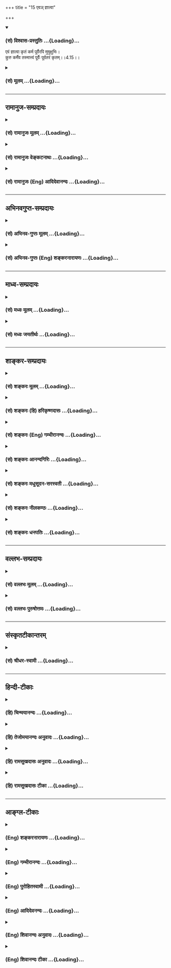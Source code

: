 +++
title = "15 एवञ् ज्ञात्वा"

+++
<div class="js_include" newlevelforh1="3" title="(सं) विश्वास-प्रस्तुतिः" unfilled url="/purANam_vaiShNavam/mahAbhAratam/06-bhIShma-parva/03-bhagavad-gItA-parva/saMskRtam/vishvAsa-prastutiH/04_jnAna-yogaH_brahmArp/15_eva~n_jnAtvA.md">
<details open><summary><h3>(सं) विश्वास-प्रस्तुतिः ...{Loading}...</h3></summary>

एवं ज्ञात्वा कृतं कर्म पूर्वैरपि मुमुक्षुभिः।  
कुरु कर्मैव तस्मात्त्वं पूर्वैः पूर्वतरं कृतम्।।4.15।।
</details>
</div>
<div class="js_include collapsed" newlevelforh1="3" title="(सं) मूलम्" unfilled url="/purANam_vaiShNavam/mahAbhAratam/06-bhIShma-parva/03-bhagavad-gItA-parva/saMskRtam/mUlam/04_jnAna-yogaH_brahmArp/15_eva~n_jnAtvA.md">
<details><summary><h3>(सं) मूलम् ...{Loading}...</h3></summary>

एवं ज्ञात्वा कृतं कर्म पूर्वैरपि मुमुक्षुभिः।  
कुरु कर्मैव तस्मात्त्वं पूर्वैः पूर्वतरं कृतम्।।4.15।।
</details>
</div>


_________________
## रामानुज-सम्प्रदायः
<div class="js_include collapsed" newlevelforh1="3" title="(सं) रामानुजः मूलम्" unfilled url="/purANam_vaiShNavam/mahAbhAratam/06-bhIShma-parva/03-bhagavad-gItA-parva/saMskRtam/rAmAnujaH/mUlam/04_jnAna-yogaH_brahmArp/15_eva~n_jnAtvA.md">
<details><summary><h3>(सं) रामानुजः मूलम् ...{Loading}...</h3></summary>

।।4.15।।**एवं** मां **ज्ञात्वा** अपि विमुक्तपापैः **पूर्वैः अपि
मुमुक्षुभिः** उक्तलक्षणं **कर्म कृतम्। तस्मात् त्वम्**
उक्तप्रकारमद्विषयज्ञानविधूतपापः **पूर्वैः** विवस्वन्मन्वादिभिः **कृतं
पूर्वतरं** पुरातनं तदानीम् एव मया उक्तं वक्ष्यमाणाकारं **कर्म एव
कुरु। वक्ष्यमाणस्य कर्मणो दुर्ज्ञानताम् आह**

</details>
</div>
<div class="js_include collapsed" newlevelforh1="3" title="(सं) रामानुजः वेङ्कटनाथः" unfilled url="/purANam_vaiShNavam/mahAbhAratam/06-bhIShma-parva/03-bhagavad-gItA-parva/saMskRtam/rAmAnujaH/venkaTanAthaH/04_jnAna-yogaH_brahmArp/15_eva~n_jnAtvA.md">
<details><summary><h3>(सं) रामानुजः वेङ्कटनाथः ...{Loading}...</h3></summary>

4.15 इत्यनन्तरवाक्यानुरोधाच्च सङ्कोचे कार्ये प्रकृतोपयुक्तो
विशेषोऽयमेवेत्यभिप्रायेणकर्मयोगारम्भविरोधिभिरित्याद्युक्तम्।
विरोधित्वेऽवान्तरव्यापारकथनम्। फलसङ्गादिहेतुभिरिति। यद्वा फलसङ्गादिना
कृतत्वात्फलादिद्वारा कर्मयोगारम्भविरोधिभिरिति भावः। अत्र प्राचीनशब्देन
निष्पन्नोपासनस्य उत्तराघाश्लेष इत्यभिप्रेतम्। प्राचीनैः प्रागेव बद्धस्य
कस्तैरबन्ध इत्यत्राहमुच्यत इत्यर्थ इति। एवं श्लोकद्वयेन
यथोक्तकर्मयोगारम्भविरोधिपापक्षयहेतुरुक्तः।  
  
।।4.15।। तत्पूर्वकं कर्मयोगं शिष्टानुष्ठानप्रदर्शनेन द्रढयन् अर्जुनं
प्रत्यनुशास्तिएवं इति श्लोकेन। एवमिति
कर्तृत्वाकर्तृत्वादिनोक्तप्रकारेणेत्यर्थः। ज्ञात्वा कृतं कर्म इत्युक्ते
ज्ञानस्य कर्मकरणहेतुत्वं सूचितम्। कर्मभिर्न स बध्यते 4।14 इति च
पूर्वमुक्तम्। अतो विरोधिपापनिवर्तनद्वारा ज्ञानस्य कर्महेतुत्वमिति
व्यञ्जनायज्ञात्वाऽपि विमुक्तपापैरित्युक्तम्। कर्मशब्दोऽत्र
मुमुक्षुकर्तव्यविषयत्वात् व्यवहितमपि प्रधानप्रकृतं कर्मयोगमवलम्बत
इत्यभिप्रायेणउक्तलक्षणमित्युक्तम्। त्वंशब्दो गृहीतस्वयाथात्म्योपदेशतां
सूचयतीत्यभिप्रायेणत्वमुक्तप्रकारमद्विषयज्ञानविधूतपाप इत्युक्तम्। इमं
विवस्वते 4।1 इत्यादावुदाहृतानुष्ठातारः पूर्वैरिति परामृश्यन्त
इत्यभिप्रायेणविवस्वन्मन्वादिभिरित्युक्तम्। पूर्वतरमित्यस्य
क्रियाविशेषणत्वव्युदासायाहपुरातनमिति। तदभिप्रेतमाहतदानीमेव मयोक्तमिति।
एवं प्रवाहानादित्वमिह विवक्षितम्।
कर्मयोगस्वरूपनिष्कर्षोपोद्धातरूपत्वादस्यवक्ष्यमाणाकारमित्युक्तम्।  
  

</details>
</div>
<div class="js_include collapsed" newlevelforh1="3" title="(सं) रामानुजः (Eng) आदिदेवानन्दः" unfilled url="/purANam_vaiShNavam/mahAbhAratam/06-bhIShma-parva/03-bhagavad-gItA-parva/saMskRtam/rAmAnujaH/english/AdidevAnandaH/04_jnAna-yogaH_brahmArp/15_eva~n_jnAtvA.md">
<details><summary><h3>(सं) रामानुजः (Eng) आदिदेवानन्दः ...{Loading}...</h3></summary>

4.15 Actions of the kind described above were performed even by the
aspirants of old for liberation, who have become free from evil after
knowing Me in this way. Therefore, after having got rid of the sins by
knowledge of Me in the aforesaid way, perform actions in the same way as
they were performed by those ancients like Vivasvan, Manu etc., in olden
times, in the way in which their performance was taught by Me even then.
I shall declare it again in what follows. Sri Krsna stresses the
difficulty of undertaking the type of Karma that is going to be taught
now.

</details>
</div>


_________________
## अभिनवगुप्त-सम्प्रदायः
<div class="js_include collapsed" newlevelforh1="3" title="(सं) अभिनव-गुप्तः मूलम्" unfilled url="/purANam_vaiShNavam/mahAbhAratam/06-bhIShma-parva/03-bhagavad-gItA-parva/saMskRtam/abhinava-guptaH/mUlam/04_jnAna-yogaH_brahmArp/15_eva~n_jnAtvA.md">
<details><summary><h3>(सं) अभिनव-गुप्तः मूलम् ...{Loading}...</h3></summary>

।।4.15।। एवमिति। तस्मादनया बुद्ध्या पवित्रीकृतस्त्वमपि कर्माण्यवश्यं
कर्तव्यानि कुरु।

</details>
</div>
<div class="js_include collapsed" newlevelforh1="3" title="(सं) अभिनव-गुप्तः (Eng) शङ्करनारायणः" unfilled url="/purANam_vaiShNavam/mahAbhAratam/06-bhIShma-parva/03-bhagavad-gItA-parva/saMskRtam/abhinava-guptaH/english/shankaranArAyaNaH/04_jnAna-yogaH_brahmArp/15_eva~n_jnAtvA.md">
<details><summary><h3>(सं) अभिनव-गुप्तः (Eng) शङ्करनारायणः ...{Loading}...</h3></summary>

4.15 Evam etc. Therefore being purified by this \[sort of\] conviction
you too should perform actions that are to be necessarily performed.
But, if it is said that success would result just from the
non-performance of action, that is not correct. For -

</details>
</div>


_________________
## माध्व-सम्प्रदायः
<div class="js_include collapsed" newlevelforh1="3" title="(सं) मध्वः मूलम्" unfilled url="/purANam_vaiShNavam/mahAbhAratam/06-bhIShma-parva/03-bhagavad-gItA-parva/saMskRtam/madhvaH/mUlam/04_jnAna-yogaH_brahmArp/15_eva~n_jnAtvA.md">
<details><summary><h3>(सं) मध्वः मूलम् ...{Loading}...</h3></summary>

।।4.15।। एवं ज्ञात्वा कर्मकरणे आचारोऽप्यस्तीत्याह एवमिति। पूर्वतरं कर्म
पूर्वभावीत्यर्थः।

</details>
</div>
<div class="js_include collapsed" newlevelforh1="3" title="(सं) मध्वः जयतीर्थः" unfilled url="/purANam_vaiShNavam/mahAbhAratam/06-bhIShma-parva/03-bhagavad-gItA-parva/saMskRtam/madhvaH/jayatIrthaH/04_jnAna-yogaH_brahmArp/15_eva~n_jnAtvA.md">
<details><summary><h3>(सं) मध्वः जयतीर्थः ...{Loading}...</h3></summary>

।।4.15।। नन्वेवं ज्ञात्वेति पुनरुक्तम् कर्मकरण आचारस्य प्रागेवोक्तत्वात्
इत्यत आह **एवमि**ति। यदि ज्ञानी कर्मभिर्न बद्ध्यते तर्हि ममापि
ज्ञानित्वेन कर्मबन्धाभावात् कथं कर्मविधानं इत्याशङ्क्य
ज्ञानिनामप्यधिकमोक्षाकाङ्क्षया कर्मकरणमाचारोऽत्रोच्यते। प्राक्तु
जनकादीनां विवस्वदादीनां च विद्यमानमपि ज्ञानित्वं भगवता न विवक्षितमिति
भावः। अत एव भाष्यकारेणतत्र कर्म कृत्वैव इत्याद्युक्तम्। न हि ज्ञानिनां
कर्मज्ञानद्वारा मुक्तिहेतुः। मुमुक्षुभिरितितत्साधुकारिणि अष्टा.3।2।13
उप्रत्ययः। पूर्वैः कृतमित्यनेनैव पूर्वतर त्वस्योक्तत्वात्
पुनरुक्तिरित्यत आह **पूर्वतर**मिति। तैरपि ततोऽपि पूर्वभावि कृतमित्यर्थः।
कर्मणः क्षणिकत्वात्कथं तदेव कर्तव्यं इत्यतो वेदमुक्तम्। पूर्वमिव भवतीति
पूर्वभावि अत एव कर्मेत्यनुवादः।

</details>
</div>


_________________
## शाङ्कर-सम्प्रदायः
<div class="js_include collapsed" newlevelforh1="3" title="(सं) शङ्करः मूलम्" unfilled url="/purANam_vaiShNavam/mahAbhAratam/06-bhIShma-parva/03-bhagavad-gItA-parva/saMskRtam/shankaraH/mUlam/04_jnAna-yogaH_brahmArp/15_eva~n_jnAtvA.md">
<details><summary><h3>(सं) शङ्करः मूलम् ...{Loading}...</h3></summary>

।।4.15।। **एवं ज्ञात्वा कृतं कर्म पूर्वैः अपि** अतिक्रान्तैः
**मुमुक्षुभिः। कुरु** तेन **कर्मैव** त्वम् न तूष्णीमासनं नापि संन्यासः
कर्तव्यः **तस्मात् त्वं** पूर्वैरपि अनुष्ठितत्वात् यदि अनात्मज्ञः त्वं
तदा आत्मशुद्ध्यर्थम् तत्त्वविच्चेत् लोकसंग्रहार्थं **पूर्वैः** जनकादिभिः
**पूर्वतरं कृतं** न अधुनातनं कृतं निर्वर्तितम्।।  
  
तत्र कर्म चेत् कर्तव्यं त्वद्वचनादेव करोम्यहम् किं विशेषितेन पूर्वैः
पूर्वतरं कृतम् (गीता 4.15) इत्युच्यते यस्मात् महत् वैषम्यं कर्मणि। कथम्

</details>
</div>
<div class="js_include collapsed" newlevelforh1="3" title="(सं) शङ्करः (हि) हरिकृष्णदासः" unfilled url="/purANam_vaiShNavam/mahAbhAratam/06-bhIShma-parva/03-bhagavad-gItA-parva/saMskRtam/shankaraH/hindI/harikRShNadAsaH/04_jnAna-yogaH_brahmArp/15_eva~n_jnAtvA.md">
<details><summary><h3>(सं) शङ्करः (हि) हरिकृष्णदासः ...{Loading}...</h3></summary>

।।4.15।। मैं न तो कर्मोंका कर्ता ही हूँ और न मुझे कर्मफलकी चाहना ही है
ऐसा समझकर ही पूर्वकालके मुमुक्षु पुरुषोंने भी कर्म किये थे। इसलिये तू भी
कर्म ही कर। तेरे लिये चुपचाप बैठ रहना या संन्यास लेना यह दोनों ही
कर्तव्य नहीं है। क्योंकि पूर्वजोंने भी कर्मका आचरण किया है इसलिये यदि तू
आत्मज्ञानी नहीं है तब तो अन्तःकरणकी शुद्धिके लिये और यदि तत्त्वज्ञानी है
तो लोकसंग्रहके लिये जनकादि पूर्वजोंद्वारा सदासे किये हुए (प्रकारसे ही )
कर्म कर नये ढंगसे किये जानेवाले कर्म मत कर।

</details>
</div>
<div class="js_include collapsed" newlevelforh1="3" title="(सं) शङ्करः (Eng) गम्भीरानन्दः" unfilled url="/purANam_vaiShNavam/mahAbhAratam/06-bhIShma-parva/03-bhagavad-gItA-parva/saMskRtam/shankaraH/english/gambhIrAnandaH/04_jnAna-yogaH_brahmArp/15_eva~n_jnAtvA.md">
<details><summary><h3>(सं) शङ्करः (Eng) गम्भीरानन्दः ...{Loading}...</h3></summary>

4.15 Jnatva, having known; evam, thus, that 'I am not an agent; I have
no desire for the results of actions'; karma, duties; krtam, were
undertaken; api, even; purvaih, by the ancient; mumuksubhih, seekers of
Liberation. Tasmat, therefore; tvam, you; kuru, undertake; karma,
action; eva, itself. You ought not to sit ietly, or even renounce.
Therefore, you (undertake actions) because they were performed by the
ancients as well-if you have no Self-knowledge, then (undertake actions)
for self-purification; or, if you have Self-knowledge, then (undertake
actions) in order to prevent people from going astray-, as were krtam,
performed; purvataram, earlier; purvaih, by the ancient ones, Janaka and
others; not actions as are undertaken in the present day. \[This last
portion of the sentence is translated by some as follows: You should not
undertake actions which are done in the present manner (i.e. do not
perform actions in the manner undertakne by people nowadays, which
neither purifies the mind nor helps people). (See G1. Pr. p. 114.) 'If
action has to be undertaken here, then I shall do so following Your
instruction itself. What is the use of specifying that it was done
earlier by the ancient ones;' 'The answer is: Because there is a great
difficult as regards actions.' How;

</details>
</div>
<div class="js_include collapsed" newlevelforh1="3" title="(सं) शङ्करः आनन्दगिरिः" unfilled url="/purANam_vaiShNavam/mahAbhAratam/06-bhIShma-parva/03-bhagavad-gItA-parva/saMskRtam/shankaraH/AnandagiriH/04_jnAna-yogaH_brahmArp/15_eva~n_jnAtvA.md">
<details><summary><h3>(सं) शङ्करः आनन्दगिरिः ...{Loading}...</h3></summary>

।।4.15।। तव कर्मतत्फलसंबन्धाभावे तथा ज्ञानवतश्च तदसंबन्धे ममापि किं
कर्मणेत्याशङ्क्य कर्मणि कर्तृत्वाभिमानं तत्फले स्पृहां चाकृत्वा
मुमुक्षुवत्त्वया कर्म कर्तव्यमेवेत्याह **नाहमित्यादिना।** नाहं
कर्तेत्येवमादि एवमा परामृश्यते तेन पूर्वैर्मुमुक्षुभिरनुष्ठितत्वेन
हेतुनेत्यर्थः। कर्मैवेत्येवकारार्थमाह **नेत्यादिना।** त्वंशब्दस्य
क्रियापदेन संबन्धः। तस्मादित्युक्तमेव स्फुटयति **पूर्वैरिति।** यदुक्तं
किं मम कर्मणेति तत्र त्वमज्ञो वा तत्त्वविद्वा। यद्यज्ञस्तदा
चित्तशुद्ध्यर्थं कुरु कर्मेत्याह **यदीति।** द्वितीयं प्रत्याह
**तत्त्वविदिति।** कुरु कर्मेति संबन्धः। पूर्वैर्मूढैराचरितमित्येतावता
किमिति विवेकवता मया तत्कर्तव्यमित्याशङ्क्याह **जनकादिभिरिति।** ते
तावदेवं संपाद्य कर्म कृतवन्तो न
तदिदानीमप्रामाणिकत्वादनुष्ठेयमित्याशङ्क्याह **पूर्वतरमिति।**

</details>
</div>
<div class="js_include collapsed" newlevelforh1="3" title="(सं) शङ्करः मधुसूदन-सरस्वती" unfilled url="/purANam_vaiShNavam/mahAbhAratam/06-bhIShma-parva/03-bhagavad-gItA-parva/saMskRtam/shankaraH/madhusUdana-sarasvatI/04_jnAna-yogaH_brahmArp/15_eva~n_jnAtvA.md">
<details><summary><h3>(सं) शङ्करः मधुसूदन-सरस्वती ...{Loading}...</h3></summary>

।।4.15।। यतो नाहं कर्ता न मे कर्मफले स्पृहेति ज्ञानात्कर्मभिर्न बध्यते
अतः एवं आत्मनोऽकर्तुः कर्मालेपं ज्ञात्वा कृतं कर्म पूर्वैरतिक्रान्तैरपि
अस्मिन् युगे ययातियदुप्रभृतिभिर्मुमुक्षुभिः। तस्मात्त्वमपि कर्मैव कुरु न
तूष्णीमासनं नापि संन्यासम्। यद्यतत्त्ववित्तदात्मशुद्ध्यर्थं
तत्त्वविच्चेल्लोकसंग्रहार्थं पूर्वैः जनकादिभिः पूर्वतरं अतिपूर्वं
युगान्तरेऽपि कृतम्।  
  
एतेनास्मिन्युगेऽन्ययुगे च पूर्वपूर्वतरैः कृतत्वादवश्यं त्वया कर्तव्यं
कर्मेति दर्शयति।

</details>
</div>
<div class="js_include collapsed" newlevelforh1="3" title="(सं) शङ्करः नीलकण्ठः" unfilled url="/purANam_vaiShNavam/mahAbhAratam/06-bhIShma-parva/03-bhagavad-gItA-parva/saMskRtam/shankaraH/nIlakaNThaH/04_jnAna-yogaH_brahmArp/15_eva~n_jnAtvA.md">
<details><summary><h3>(सं) शङ्करः नीलकण्ठः ...{Loading}...</h3></summary>

।।4.15।। एतदेव शिष्टाचारप्रदर्शनपूर्वकं ग्राहयति **एवं ज्ञात्वेति।**
पूर्वतरं वेदोक्तत्वान्नत्वधुना केनचित्कल्पितमित्यर्थः। पूर्वतरं प्रथमतरं
कृतं अत्यावश्यकत्वादिति वार्थः।

</details>
</div>
<div class="js_include collapsed" newlevelforh1="3" title="(सं) शङ्करः धनपतिः" unfilled url="/purANam_vaiShNavam/mahAbhAratam/06-bhIShma-parva/03-bhagavad-gItA-parva/saMskRtam/shankaraH/dhanapatiH/04_jnAna-yogaH_brahmArp/15_eva~n_jnAtvA.md">
<details><summary><h3>(सं) शङ्करः धनपतिः ...{Loading}...</h3></summary>

।।4.15।। नाहं कर्ता न मे कर्मफले स्पृहेत्येवंज्ञात्वा पूर्वैरपि
मुमुक्षुभिश्चित्तशुद्धिद्वारा ज्ञानार्थं कर्म कृतं तस्मात्त्वमपि कर्मैव
कुरु। नापि तूष्णीमासनं नापि संन्यासम्। यस्मात्त्वत्तोऽपि
पूर्वैर्जनकादिभिः ज्ञानिभिर्लोकसंग्रहार्थं अनादिसिद्धत्वात्पूर्वतरं
कृतम्। यद्यज्ञो मुमुक्षुस्त्वं तर्हि सत्त्वशुद्य्धर्थं
तत्त्वविच्चेत्तर्हि लोकसंग्रहार्थं कर्म कुर्वित्यभिप्रायः।

</details>
</div>


_________________
## वल्लभ-सम्प्रदायः
<div class="js_include collapsed" newlevelforh1="3" title="(सं) वल्लभः मूलम्" unfilled url="/purANam_vaiShNavam/mahAbhAratam/06-bhIShma-parva/03-bhagavad-gItA-parva/saMskRtam/vallabhaH/mUlam/04_jnAna-yogaH_brahmArp/15_eva~n_jnAtvA.md">
<details><summary><h3>(सं) वल्लभः मूलम् ...{Loading}...</h3></summary>

।।4.15।। एवं प्रासङ्गिकमुक्त्वा पूर्वोक्तयोगे कर्त्तव्यं कर्म
प्रपञ्चयितुमनुस्मारयति एवं ज्ञात्वेति। पूर्वोक्तप्रकारेण योगिभावतो भगवता
कृतं कर्म न बधन्कमिति ज्ञात्वा पूर्वैरपि मुमुक्षुभिः
कक्षीवन्नारदादिभिर्मन्वादिभिर्वा जनकादिभिर्वा कर्म स्वधर्माख्यं
वक्ष्यमाणप्रकारेण कृतम् तस्मात्त्वमपि कर्मैव कुरु। न चेदमाधुनिकम् किन्तु
पूर्वतरं पूर्वैश्च कृतम्। इति शिष्टाचारात्कर्त्तव्यता बोधिता।

</details>
</div>
<div class="js_include collapsed" newlevelforh1="3" title="(सं) वल्लभः पुरुषोत्तमः" unfilled url="/purANam_vaiShNavam/mahAbhAratam/06-bhIShma-parva/03-bhagavad-gItA-parva/saMskRtam/vallabhaH/puruShottamaH/04_jnAna-yogaH_brahmArp/15_eva~n_jnAtvA.md">
<details><summary><h3>(सं) वल्लभः पुरुषोत्तमः ...{Loading}...</h3></summary>

  
  
।।4.15।। पूर्वैर्मुमुक्षुभिरपि विद्वद्भिरप्येवं मत्स्वरूपं ज्ञात्वा कर्म
कृतं मदाज्ञारूपत्वात् कृतमिति भावः। तैर्मदाज्ञया कृतं त्वमपि
पूर्वाध्यायोक्तप्रकारेण मदाज्ञयैव कुर्वित्याह एवं ज्ञात्वेति। तस्मादेवं
बन्धकाभावादेव पूर्वैर्मुमुक्षुभिः कृतं त्वं मदाज्ञारूपत्वेन कर्म कुरु।
कीदृशं पूर्वतरं परम्परया मुक्तैरपि मुमुक्षुदशायां कृतम्।  
  

</details>
</div>


_________________
## संस्कृतटीकान्तरम्
<div class="js_include collapsed" newlevelforh1="3" title="(सं) श्रीधर-स्वामी" unfilled url="/purANam_vaiShNavam/mahAbhAratam/06-bhIShma-parva/03-bhagavad-gItA-parva/saMskRtam/shrIdhara-svAmI/04_jnAna-yogaH_brahmArp/15_eva~n_jnAtvA.md">
<details><summary><h3>(सं) श्रीधर-स्वामी ...{Loading}...</h3></summary>

।।4.15।। ये यथा मां प्रपद्यन्ते इत्यादिचतुर्भिः श्लोकैः प्रासङ्गिकमीश्व
रस्य वैषम्यं परिहृत्य पूर्वोक्तमेव कर्मयोगं प्रपञ्चयितुमनुस्मारयति
**एवमिति।** अहंकारादिराहित्येन कृतं कर्म बन्धकं न भवतीत्येवं ज्ञात्वा
पूर्वैर्जनकादिभिरपि मुमुक्षुभिः सत्त्वशुद्ध्यर्थं पूर्वतरं
युगान्तरेष्वपि कृतम्। तस्मात्त्वमपि प्रथमं कर्मैव कुरु।

</details>
</div>


_________________
## हिन्दी-टीकाः
<div class="js_include collapsed" newlevelforh1="3" title="(हि) चिन्मयानन्दः" unfilled url="/purANam_vaiShNavam/mahAbhAratam/06-bhIShma-parva/03-bhagavad-gItA-parva/hindI/chinmayAnandaH/04_jnAna-yogaH_brahmArp/15_eva~n_jnAtvA.md">
<details><summary><h3>(हि) चिन्मयानन्दः ...{Loading}...</h3></summary>

।।4.15।। परमात्मा में कर्तृत्व तथा फलासक्ति का अभाव है और उस आत्मस्वरूप
का साक्षात् अनुभव कर लेने पर साधक में न इच्छा रहती है और न अहंकार जनित
अन्य वृत्तियाँ। पूर्व अध्याय में वर्णित कर्मयोग का आचरण प्राचीन समय में
अनेक बुद्धिमान मुमुक्ष पुरुषों ने किया था। अर्थ यह हुआ कि यह मार्ग कोई
नवीन नहीं है। आपके उपदेशमात्र से मैं कर्मयोग का पालन करूँगा किन्तु इसमें
पूर्व के मुमुक्षुओं का सन्दर्भ देने की क्या आवश्यकता है इसके उत्तर में
भगवान् कहते हैं क्योंकि कर्म क्या है इस विषय को समझने में कठिनाई है कैसे
कहते हैं

</details>
</div>
<div class="js_include collapsed" newlevelforh1="3" title="(हि) तेजोमयानन्दः अनुवादः" unfilled url="/purANam_vaiShNavam/mahAbhAratam/06-bhIShma-parva/03-bhagavad-gItA-parva/hindI/tejomayAnandaH/anuvAdaH/04_jnAna-yogaH_brahmArp/15_eva~n_jnAtvA.md">
<details><summary><h3>(हि) तेजोमयानन्दः अनुवादः ...{Loading}...</h3></summary>

।।4.15।। पूर्व के मुमुक्ष पुरुषों द्वारा भी इस प्रकार जानकर ही कर्म किया
गया है; इसलिये तुम भी पूर्वजों द्वारा सदा से किये हुए कर्मों को ही
करो।।

</details>
</div>
<div class="js_include collapsed" newlevelforh1="3" title="(हि) रामसुखदासः अनुवादः" unfilled url="/purANam_vaiShNavam/mahAbhAratam/06-bhIShma-parva/03-bhagavad-gItA-parva/hindI/rAmasukhadAsaH/anuvAdaH/04_jnAna-yogaH_brahmArp/15_eva~n_jnAtvA.md">
<details><summary><h3>(हि) रामसुखदासः अनुवादः ...{Loading}...</h3></summary>

।।4.15।। पूर्वकालके मुमुक्षुओंने भी इस प्रकार जानकर कर्म किये हैं,
इसलिये तू भी पूर्वजोंके द्वारा सदासे किये जानेवाले कर्मोंको ही (उन्हींकी
तरह) कर।

</details>
</div>
<div class="js_include collapsed" newlevelforh1="3" title="(हि) रामसुखदासः टीका" unfilled url="/purANam_vaiShNavam/mahAbhAratam/06-bhIShma-parva/03-bhagavad-gItA-parva/hindI/rAmasukhadAsaH/TIkA/04_jnAna-yogaH_brahmArp/15_eva~n_jnAtvA.md">
<details><summary><h3>(हि) रामसुखदासः टीका ...{Loading}...</h3></summary>

4.15।।***व्याख्या--*** \[नवें श्लोकमें भगवान्ने अपने कर्मोंकी
दिव्यताका जो प्रसङ्ग आरम्भ किया था उसका यहाँ उपसंहार करते हैं। \]  
  
**'एवं ज्ञात्वा कृतं कर्म पूर्वैरपि मुमुक्षुभिः'--**अर्जुन मुमुक्षु थे
अर्थात् अपना कल्याण चाहते थे। परन्तु युद्धरूपसे प्राप्त अपने
कर्तव्य-कर्मको करनेमें उन्हें अपना कल्याण नहीं दीखता, प्रत्युत वे उसको
घोर-कर्म समझकर उसका त्याग करना चाहते हैं (गीता 3। 1)। इसलिये भगवान्
अर्जुनको पूर्वकालके मुमुक्षु पुरुषोंका उदाहरण देते हैं कि उन्होंने भी
अपने-अपने कर्तव्य-कर्मोंका पालन करके कल्याणकी प्राप्ति की है, इसलिये
तुम्हें भी उनकी तरह अपने कर्तव्यका पालन करना चाहिये। तीसरे अध्यायके
बीसवें श्लोकमें जनकादिका उदाहरण देकर तथा इसी (चौथे) अध्यायके पहले-दूसरे
श्लोकोंमें विवस्वान्, मनु, इक्ष्वाकु आदिका उदाहरण देकर भगवान्ने जो बातें
कही थी, वही बात इस श्लोकमें भी कह रहे हैं।  
  
शास्त्रोंमें ऐसी प्रसिद्धि है कि मुमुक्षा जाग्रत् होनेपर कर्मोंका
स्वरूपसे त्याग कर देना चाहिये; क्योंकि मुमुक्षाके बाद मनुष्य कर्मका
अधिकारी नहीं होता; प्रत्युत ज्ञानका अधिकारी हो जाता है **(टिप्पणी प₀
238)**। परन्तु यहाँ भगवान् कहते हैं कि मुमुक्षुओंने भी कर्मयोगका तत्त्व
जानकर कर्म किये हैं। इसलिये मुमुक्षा जाग्रत् होनेपर भी अपने
कर्तव्य-कर्मोंका त्याग नहीं करना चाहिये, प्रत्युत निष्कामभावपूर्वक
कर्तव्य-कर्म करते रहना चाहिये। कर्मयोगका तत्त्व है--कर्म करते हुए योगमें
स्थित रहना और योगमें स्थित रहते हुए कर्म करना। कर्म संसारके लिये और योग
अपने लिये होता है। कर्मोंको करना और न करना--दोनों अवस्थाएँ हैं। अतः
प्रवृत्ति (कर्म करना) और निवृत्ति (कर्म न करना) दोनों ही प्रवृत्ति (कर्म
करना) है। प्रवृत्ति और निवृत्ति--दोनोंसे ऊँचा उठ जाना योग है, जो पूर्ण
निवृत्ति है। पूर्ण निवृत्ति कोई अवस्था नहीं है।  
  
चौदहवें श्लोकमें भगवान्ने कहा कि कर्मफलमें मेरी स्पृहा नहीं है, इसलिये
मुझे कर्म नहीं बाँधते। जो मनुष्य कर्म करनेकी इस विद्या-(कर्मयोग-) को
जानकर फलेच्छाका त्याग करके कर्म करता है, वह भी कर्मोंसे नहीं बँधता; कारण
कि फलेच्छासे ही मनुष्य बँधता है--**फले सक्तो निबध्यते** (गीता 5। 12)।
अगर मनुष्य अपने सुखभोगके लिये अथवा धन, मान, बड़ाई, स्वर्ग आदिकी
प्राप्तिके लिये कर्म करता है तो वे कर्म उसे बाँध देते हैं (गीता 3। 9)।
परन्तु यदि उसका लक्ष्य उत्पत्ति-विनाशशील संसार नहीं है, प्रत्युत वह
संसारसे सम्बन्ध-विच्छेद करनेके लिये निःस्वार्थ सेवा-भावसे केवल दूसरोंके
हितके लिये कर्म करता है, तो वे कर्म उसे बाँधते नहीं (गीता 4। 23)। कारण
कि दूसरोंके लिये कर्म करनेसे कर्मोंका प्रवाह संसारकी तरफ हो जाता है,
जिससे कर्मोंका सम्बन्ध (राग) मिट जाता है और फलेच्छा न रहनेसे नया सम्बन्ध
पैदा नहीं होता।

</details>
</div>


_________________
## आङ्ग्ल-टीकाः
<div class="js_include collapsed" newlevelforh1="3" title="(Eng) शङ्करनारायणः" unfilled url="/purANam_vaiShNavam/mahAbhAratam/06-bhIShma-parva/03-bhagavad-gItA-parva/english/shankaranArAyaNaH/04_jnAna-yogaH_brahmArp/15_eva~n_jnAtvA.md">
<details><summary><h3>(Eng) शङ्करनारायणः ...{Loading}...</h3></summary>

4.15. Realizing in this fashion, action had been under-taken also by
ancient seekers of salvation. Hence, you too should perform, by all
means, the more ancient action that had been performed by the ancients.

</details>
</div>
<div class="js_include collapsed" newlevelforh1="3" title="(Eng) गम्भीरानन्दः" unfilled url="/purANam_vaiShNavam/mahAbhAratam/06-bhIShma-parva/03-bhagavad-gItA-parva/english/gambhIrAnandaH/04_jnAna-yogaH_brahmArp/15_eva~n_jnAtvA.md">
<details><summary><h3>(Eng) गम्भीरानन्दः ...{Loading}...</h3></summary>

4.15 Having known thus, duties were performed even by the ancient
seekers of Liberation. Thererfore you undertake action itself as was
performed earlier by the ancient ones.

</details>
</div>
<div class="js_include collapsed" newlevelforh1="3" title="(Eng) पुरोहितस्वामी" unfilled url="/purANam_vaiShNavam/mahAbhAratam/06-bhIShma-parva/03-bhagavad-gItA-parva/english/purohitasvAmI/04_jnAna-yogaH_brahmArp/15_eva~n_jnAtvA.md">
<details><summary><h3>(Eng) पुरोहितस्वामी ...{Loading}...</h3></summary>

4.15 In the light of wisdom, our ancestors, who sought deliverance,
performed their acts. Act thou also, as did our fathers of old.

</details>
</div>
<div class="js_include collapsed" newlevelforh1="3" title="(Eng) आदिदेवनन्दः" unfilled url="/purANam_vaiShNavam/mahAbhAratam/06-bhIShma-parva/03-bhagavad-gItA-parva/english/AdidevanandaH/04_jnAna-yogaH_brahmArp/15_eva~n_jnAtvA.md">
<details><summary><h3>(Eng) आदिदेवनन्दः ...{Loading}...</h3></summary>

4.15 Knowing thus, even ancient seekers for liberation and work.
Therefore, do your wok only as the ancients did in olden times.

</details>
</div>
<div class="js_include collapsed" newlevelforh1="3" title="(Eng) शिवानन्दः अनुवादः" unfilled url="/purANam_vaiShNavam/mahAbhAratam/06-bhIShma-parva/03-bhagavad-gItA-parva/english/shivAnandaH/anuvAdaH/04_jnAna-yogaH_brahmArp/15_eva~n_jnAtvA.md">
<details><summary><h3>(Eng) शिवानन्दः अनुवादः ...{Loading}...</h3></summary>

4.15 Having known this, the ancient seekers after freedom also performed
action; therefore do thou also perform action, as did the ancients in
days of yore.

</details>
</div>
<div class="js_include collapsed" newlevelforh1="3" title="(Eng) शिवानन्दः टीका" unfilled url="/purANam_vaiShNavam/mahAbhAratam/06-bhIShma-parva/03-bhagavad-gItA-parva/english/shivAnandaH/TIkA/04_jnAna-yogaH_brahmArp/15_eva~n_jnAtvA.md">
<details><summary><h3>(Eng) शिवानन्दः टीका ...{Loading}...</h3></summary>

4.15 एवं thus; ज्ञात्वा having known; कृतम् (was) done; कर्म action;
पूर्वैः by ancients; अपि also; मुमुक्षुभिः seekers after freedom; कुरु
perform; कर्म action; एव even; तस्मात् therefore; त्वम् thou; पूर्वैः by
ancients;,पूर्वतरम् in the olden time; कृतम् done.Commentary Knowing
thus that the Self can have no desire for the fruits of actions and
cannot be tainted by them; and knowing that no one can be tainted if he
works without egoism; attachment and expectation of fruits; do thou
perform your duty.If your heart is impure; perform actions for its
purification. If you have attained AtmaJnana or the knowledge of the
Self; work for the wellbeing of the world. The ancients such as Janaka
and others performed actions in the days of yore. So do thou also
perform action.

</details>
</div>
